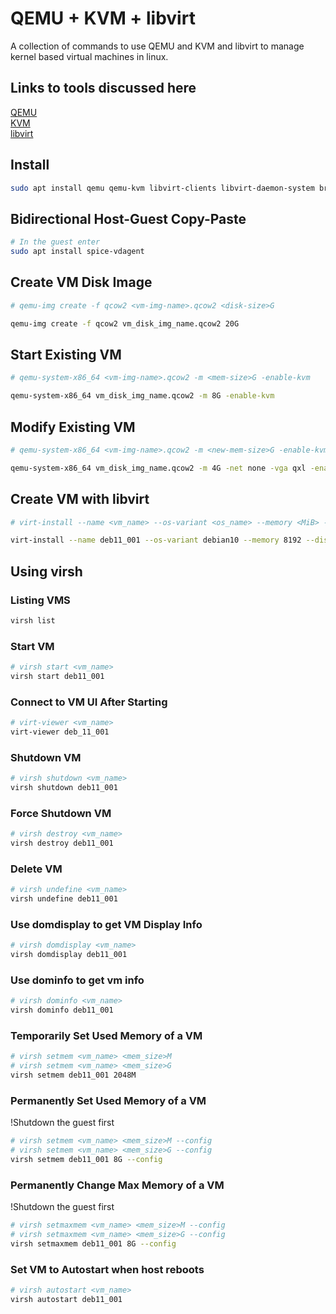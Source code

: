 # QEMU + KVM + libvirt

A collection of commands to use QEMU and KVM and libvirt to manage kernel based virtual machines in linux.

## Links to tools discussed here

[QEMU](https://www.qemu.org/)  
[KVM](https://www.linux-kvm.org)  
[libvirt](https://libvirt.org/)  


## Install
```bash
sudo apt install qemu qemu-kvm libvirt-clients libvirt-daemon-system bridge-utils virtinst libvirt-daemon virt-manager
```

## Bidirectional Host-Guest Copy-Paste
```bash
# In the guest enter
sudo apt install spice-vdagent
```

## Create VM Disk Image
```bash
# qemu-img create -f qcow2 <vm-img-name>.qcow2 <disk-size>G

qemu-img create -f qcow2 vm_disk_img_name.qcow2 20G
```

## Start Existing VM
```bash
# qemu-system-x86_64 <vm-img-name>.qcow2 -m <mem-size>G -enable-kvm

qemu-system-x86_64 vm_disk_img_name.qcow2 -m 8G -enable-kvm
```

## Modify Existing VM
```bash
# qemu-system-x86_64 <vm-img-name>.qcow2 -m <new-mem-size>G -enable-kvm

qemu-system-x86_64 vm_disk_img_name.qcow2 -m 4G -net none -vga qxl -enable-kvm
```

## Create VM with libvirt
```bash
# virt-install --name <vm_name> --os-variant <os_name> --memory <MiB> --disk size=<GB>,format=qcow2,path=<path_to_storage>.qcow2 --cdrom <path_to_iso_file>

virt-install --name deb11_001 --os-variant debian10 --memory 8192 --disk size=20,format=qcow2,path=./deb_11_001.qcow2 --cdrom ~/Downloads/debian-11.6.0-amd64-netinst.iso
```
## Using virsh

### Listing VMS
```bash
virsh list
```

### Start VM
```bash
# virsh start <vm_name>
virsh start deb11_001
```
### Connect to VM UI After Starting
```bash
# virt-viewer <vm_name>
virt-viewer deb_11_001
```

### Shutdown VM
```bash
# virsh shutdown <vm_name>
virsh shutdown deb11_001
```

### Force Shutdown VM
```bash
# virsh destroy <vm_name>
virsh destroy deb11_001
```

### Delete VM
```bash
# virsh undefine <vm_name>
virsh undefine deb11_001
```

### Use domdisplay to get VM Display Info
```bash
# virsh domdisplay <vm_name>
virsh domdisplay deb11_001
```
### Use dominfo to get vm info
```bash
# virsh dominfo <vm_name>
virsh dominfo deb11_001
```

### Temporarily Set Used Memory of a VM
```bash
# virsh setmem <vm_name> <mem_size>M
# virsh setmem <vm_name> <mem_size>G
virsh setmem deb11_001 2048M
```

### Permanently Set Used Memory of a VM
!Shutdown the guest first
```bash
# virsh setmem <vm_name> <mem_size>M --config
# virsh setmem <vm_name> <mem_size>G --config
virsh setmem deb11_001 8G --config
```
### Permanently Change Max Memory of a VM
!Shutdown the guest first
```bash
# virsh setmaxmem <vm_name> <mem_size>M --config
# virsh setmaxmem <vm_name> <mem_size>G --config
virsh setmaxmem deb11_001 8G --config
```

### Set VM to Autostart when host reboots
```bash
# virsh autostart <vm_name>
virsh autostart deb11_001
```



